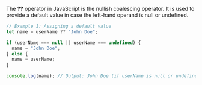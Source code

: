 The **??** operator in JavaScript is the nullish coalescing operator. It is used to provide a default value in case the left-hand operand is null or undefined.

```js
// Example 1: Assigning a default value
let name = userName ?? "John Doe";

if (userName === null || userName === undefined) {
  name = "John Doe";
} else {
  name = userName;
}

console.log(name); // Output: John Doe (if userName is null or undefined)
```